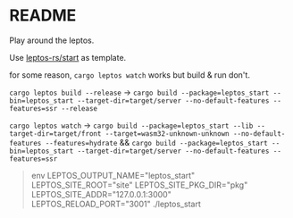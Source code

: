 # README #

Play around the leptos. 

Use [leptos-rs/start](https://github.com/leptos-rs/start) as template.

for some reason, `cargo leptos watch` works but build & run don't.

`cargo leptos build --release` -> `cargo build --package=leptos_start --bin=leptos_start --target-dir=target/server --no-default-features --features=ssr --release`

`cargo leptos watch` -> `cargo build --package=leptos_start --lib --target-dir=target/front --target=wasm32-unknown-unknown --no-default-features --features=hydrate` 
&& 
`cargo build --package=leptos_start --bin=leptos_start --target-dir=target/server --no-default-features --features=ssr`


> env LEPTOS_OUTPUT_NAME="leptos_start" LEPTOS_SITE_ROOT="site" LEPTOS_SITE_PKG_DIR="pkg" LEPTOS_SITE_ADDR="127.0.0.1:3000" LEPTOS_RELOAD_PORT="3001" ./leptos_start
